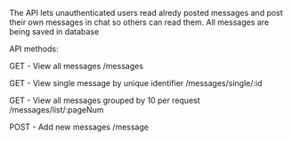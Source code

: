 The API lets unauthenticated users read alredy posted messages and post their own messages in chat so others can read them. All messages are being saved in database

API methods:

GET - View all messages
/messages

GET - View single message by unique identifier
/messages/single/:id

GET - View all messages grouped by 10 per request
/messages/list/:pageNum

POST - Add new messages
/message
